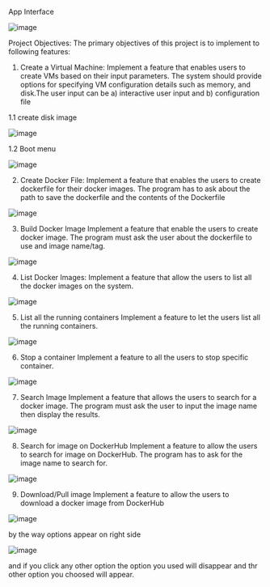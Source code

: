 App Interface

![image](https://github.com/Michael-2003/Cloud-Management-System/assets/107130078/5907236c-fcf5-4e66-8e6f-8a2f379bfb2a)


Project Objectives:
The primary objectives of this project is to implement to following features:


1. Create a Virtual Machine:
 Implement a feature that enables users to create VMs based on their input parameters. The system should provide options for specifying VM configuration details such as memory, and disk.The user input can be a) interactive user input and b) configuration file

1.1 create disk image

![image](https://github.com/Michael-2003/Cloud-Management-System/assets/107130078/59c82a28-d791-4af6-a477-3d646c7f2e84)


1.2 Boot menu

![image](https://github.com/Michael-2003/Cloud-Management-System/assets/107130078/c43e75ca-ba15-4729-ae63-dd313c675b5f)


2. Create Docker File:
  Implement a feature that enables the users to create dockerfile for their docker images. The 
program has to ask about the path to save the dockerfile and the contents of the Dockerfile

![image](https://github.com/Michael-2003/Cloud-Management-System/assets/107130078/69af8307-462e-4b0a-affb-d4d90ce61c4a)


3. Build Docker Image
 Implement a feature that enable the users to create docker image. The program must ask the 
user about the dockerfile to use and image name/tag.

![image](https://github.com/Michael-2003/Cloud-Management-System/assets/107130078/3f25b13a-f67b-4f0e-a370-a63f2a795f4d)


4. List Docker Images:
Implement a feature that allow the users to list all the docker images on the system.

![image](https://github.com/Michael-2003/Cloud-Management-System/assets/107130078/cc212e99-e789-46b1-8969-af77f684f327)


5. List all the running containers
 Implement a feature to let the users list all the running containers.

![image](https://github.com/Michael-2003/Cloud-Management-System/assets/107130078/26aea772-d9da-4fec-8838-53f347516d6f)


6. Stop a container
 Implement a feature to all the users to stop specific container.

![image](https://github.com/Michael-2003/Cloud-Management-System/assets/107130078/568b48d0-b027-4e2f-bf97-0574515ab65d)


7. Search Image
 Implement a feature that allows the users to search for a docker image. The program must ask 
the user to input the image name then display the results.

![image](https://github.com/Michael-2003/Cloud-Management-System/assets/107130078/2cb6c542-041d-41ef-b3c7-55cf6456be54)


8. Search for image on DockerHub
 Implement a feature to allow the users to search for image on DockerHub. The program has to 
ask for the image name to search for.

![image](https://github.com/Michael-2003/Cloud-Management-System/assets/107130078/d03427dc-a7f6-4a39-b8ac-7c9721404387)


9. Download/Pull image
 Implement a feature to allow the users to download a docker image from DockerHub

![image](https://github.com/Michael-2003/Cloud-Management-System/assets/107130078/c61c9f59-8c36-4490-9188-ccb2240465ca)


by the way options appear on right side

![image](https://github.com/Michael-2003/Cloud-Management-System/assets/107130078/a69b3774-1627-4b56-87a4-7a69c843d39c)

and if you click any other option the option you used will disappear and thr other option you choosed will appear.

